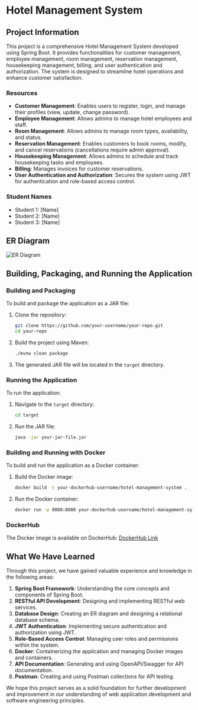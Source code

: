# Hotel Management System

## Project Information

This project is a comprehensive Hotel Management System developed using Spring Boot. It provides functionalities for customer management, employee management, room management, reservation management, housekeeping management, billing, and user authentication and authorization. The system is designed to streamline hotel operations and enhance customer satisfaction.

### Resources

- **Customer Management**: Enables users to register, login, and manage their profiles (view, update, change password).
- **Employee Management**: Allows admins to manage hotel employees and staff.
- **Room Management**: Allows admins to manage room types, availability, and status.
- **Reservation Management**: Enables customers to book rooms, modify, and cancel reservations (cancellations require admin approval).
- **Housekeeping Management**: Allows admins to schedule and track housekeeping tasks and employees.
- **Billing**: Manages invoices for customer reservations.
- **User Authentication and Authorization**: Secures the system using JWT for authentication and role-based access control.

### Student Names

- Student 1: [Name]
- Student 2: [Name]
- Student 3: [Name]

## ER Diagram

![ER Diagram](path/to/your/er-diagram.png)

## Building, Packaging, and Running the Application

### Building and Packaging

To build and package the application as a JAR file:

1. Clone the repository:
    ```bash
    git clone https://github.com/your-username/your-repo.git
    cd your-repo
    ```

2. Build the project using Maven:
    ```bash
    ./mvnw clean package
    ```

3. The generated JAR file will be located in the `target` directory.

### Running the Application

To run the application:

1. Navigate to the `target` directory:
    ```bash
    cd target
    ```

2. Run the JAR file:
    ```bash
    java -jar your-jar-file.jar
    ```

### Building and Running with Docker

To build and run the application as a Docker container:

1. Build the Docker image:
    ```bash
    docker build -t your-dockerhub-username/hotel-management-system .
    ```

2. Run the Docker container:
    ```bash
    docker run -p 8080:8080 your-dockerhub-username/hotel-management-system
    ```

### DockerHub

The Docker image is available on DockerHub: [DockerHub Link](https://hub.docker.com/r/your-dockerhub-username/hotel-management-system)

## What We Have Learned

Through this project, we have gained valuable experience and knowledge in the following areas:

1. **Spring Boot Framework**: Understanding the core concepts and components of Spring Boot.
2. **RESTful API Development**: Designing and implementing RESTful web services.
3. **Database Design**: Creating an ER diagram and designing a relational database schema.
4. **JWT Authentication**: Implementing secure authentication and authorization using JWT.
5. **Role-Based Access Control**: Managing user roles and permissions within the system.
6. **Docker**: Containerizing the application and managing Docker images and containers.
7. **API Documentation**: Generating and using OpenAPI/Swagger for API documentation.
8. **Postman**: Creating and using Postman collections for API testing.

We hope this project serves as a solid foundation for further development and improvement in our understanding of web application development and software engineering principles.
